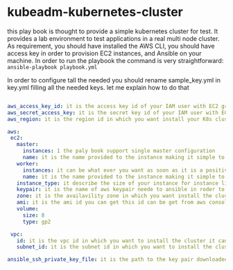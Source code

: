 # kubeadm-kubernetes-cluster

this play book is thought to provide a simple kubernetes cluster for test.
It provides a lab environment to test applications in a real multi node cluster.
As requirement, you should have installed the AWS CLI, you should have access key in order to 
 provision EC2 instances, and Ansible on your machine. In order to run the playbook the command is very straightforward: 
 ```ansible-playbook playbook.yml ```  
 
 In order to configure tall the needed you should rename sample_key.yml in key.yml filling all the needed keys. let me explain how to do that
 
 ```yaml

aws_access_key_id: it is the access key id of your IAM user with EC2 grant  
aws_secret_access_key: it is the secret key id of your IAM user with EC2 grant  
aws_region: it is the region id in which you want install your K8s cluster for instance eu-central-1

aws:
  ec2:
    master:
      instances: 1 the paly book support single master configuration
      name: it is the name provided to the instance making it simple to search in the AWS console
    worker:
      instances: it can be what ever you want as soon as it is a positive numebr for testing 2 or 3 is a good option
      name: it is the name provided to the instance making it simple to search in the AWS console
    instance_type: it describe the size of your instance for instance like t2.medium
    keypair: it is the name of aws keypair neede to ansible in roder to connect via ssh and configure the cluster for you
    zone: it is the availavility zone in which you want install the cluster an availability zone example can be eu-central-1b
    ami: it is the ami id you can get this id can be get from aws console during the lunch of an instance please pick an amazon linux 2 isntance ami 
    volume:
      size: 8
      type: gp2

  vpc:
    id: it is the vpc id in which you want to install the cluster it can be get from web console under VPC section
    subnet_id: it is the subnet id in which you want to install the cluster it can be get from web console under VPC section

ansible_ssh_private_key_file: it is the path to the key pair downloaded form AWS you can get one during an instance creation and reuse or create a new one on AWS web console
```  